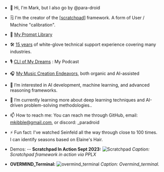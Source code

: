 - 👋 Hi, I'm Mark, but I also go by @para-droid
- 🗒️ I'm the creator of the [[scratchpad](https://github.com/para-droid-ai/scratchpad)] framework. A form of User / Machine "calibration".
- 🧠 [My Prompt Library](https://github.com/para-droid-ai/prompt_library)
- 🛠️ [15 years](https://github.com/para-droid-ai/para-droid-ai/blob/main/mark.k.resume.2024-11-06%2020_12_18.pdf) of white-glove technical support experience covering many industries.
- 🎙️ [CLI of My Dreams](https://open.spotify.com/show/70g8H0eQTbtnZZQy8HLVnW?si=2c695034cea54d82) : My Podcast
- 🎧 [ My Music Creation Endeavors](https://soundcloud.com/mkibble33), both organic and AI-assisted
- 👀 I’m interested in AI development, machine learning, and advanced reasoning frameworks.
- 🌱 I’m currently learning more about deep learning techniques and AI-driven problem-solving methodologies..
- 📫 How to reach me: You can reach me through GitHub, email: mkibble@gmail.com, or discord: _paradroid
- ⚡ Fun fact: I've watched Seinfeld all the way through close to 100 times. I can identify seasons based on Elaine's Hair.
- Demos: 
-- **Scratchpad In Action Sept 2023:**
  ![Scratchpad](scratchpad_in_action.gif)
  *Caption: Scratchpad framework in action via PPLX*

- **OVERMIND_Terminal:**
  ![overmind_terminal](overmind_terminal.gif)
  *Caption: Overmind_terminal.*

<!---
para-droid-ai/para-droid-ai is a ✨ special ✨ repository because its `README.md` (this file) appears on your GitHub profile.
You can click the Preview link to take a look at your changes.
--->
